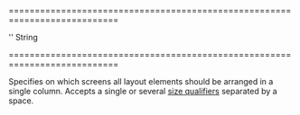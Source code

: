 ===========================================================================
<!--default-->''<!--/default-->
<!--type-->String<!--/type-->
===========================================================================

<!--shortDescription-->
Specifies on which screens all layout elements should be arranged in a single column. Accepts a single or several [size qualifiers](/Documentation/Guide/Widgets/ResponsiveBox/Size_Qualifiers/) separated by a space.
<!--/shortDescription-->

<!--fullDescription-->

<!--/fullDescription-->
